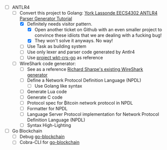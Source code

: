 - [ ] ANTLR4
    - [ ] Convert this project to Golang: [York Lassonde EECS4302 ANTLR4 Parser Generator Tutorial](https://www.youtube.com/playlist?list=PL5dxAmCmjv_4FGYtGzcvBeoS-BobRTJLq)
        - [x] Definitely needs visitor pattern.
            - [x] Open another ticket on Github with an even smaller project to convince these idiiots that we are dealing with a fucking bug!
            - [x] They won't solve it anyways. No way!
        - [ ] Use Task as building system
        - [ ] Use only lexer and parser code generated by Antlr4
        - [ ] Use [project wkt-crs-go](https://github.com/fikin/wkt-crs-go) as reference
    - [ ] WireShark code generator:
        - [ ] See as a reference [Richard Sharpe's existing WireShark generator](https://gitlab.com/realrichardsharpe/wireshark-generator)
        - [ ] Define a Network Protocol Definition Language (NPDL)
            - [ ] Use Golang like syntax
        - [ ] Generate Lua code
        - [ ] Generate C code
        - [ ] Protocol spec for ₿itcoin network protocol in NPDL
        - [ ] Formatter for NPDL
        - [ ] Language Server Protocol implementation for Network Protocol Definition Language (NPDL)
        - [ ] Syntax High-Lighting
- [ ] Go Blockchain
    - [ ] Debug [go-blockchain](https://github.com/mkohlhaas/go-blockchain)
    - [ ] Cobra-CLI for [go-blockchain](https://github.com/mkohlhaas/go-blockchain)
